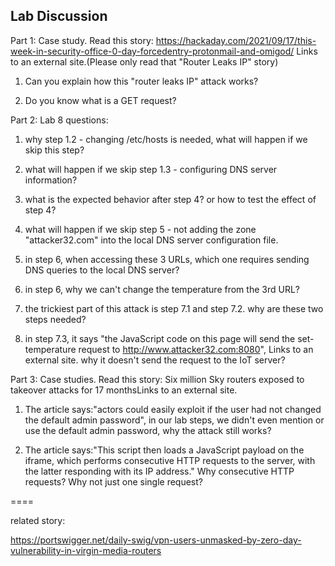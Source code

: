 ## Lab Discussion

Part 1: Case study. Read this story: https://hackaday.com/2021/09/17/this-week-in-security-office-0-day-forcedentry-protonmail-and-omigod/ Links to an external site.(Please only read that "Router Leaks IP" story)

1. Can you explain how this "router leaks IP" attack works?

2. Do you know what is a GET request?

Part 2: Lab 8 questions:

1. why step 1.2 - changing /etc/hosts is needed, what will happen if we skip this step?

2. what will happen if we skip step 1.3 - configuring DNS server information?

3. what is the expected behavior after step 4? or how to test the effect of step 4?

4. what will happen if we skip step 5 - not adding the zone "attacker32.com" into the local DNS server configuration file.

5. in step 6, when accessing these 3 URLs, which one requires sending DNS queries to the local DNS server?

6. in step 6, why we can't change the temperature from the 3rd URL?

7. the trickiest part of this attack is step 7.1 and step 7.2. why are these two steps needed?

8. in step 7.3, it says "the JavaScript code on this page will send the set-temperature request to http://www.attacker32.com:8080", Links to an external site. why it doesn't send the request to the IoT server?

Part 3: Case studies. Read this story: Six million Sky routers exposed to takeover attacks for 17 monthsLinks to an external site.

1. The article says:"actors could easily exploit if the user had not changed the default admin password", in our lab steps, we didn't even mention or use the default admin password, why the attack still works?

2. The article says:"This script then loads a JavaScript payload on the iframe, which performs consecutive HTTP requests to the server, with the latter responding with its IP address." Why consecutive HTTP requests? Why not just one single request?

====

related story:

https://portswigger.net/daily-swig/vpn-users-unmasked-by-zero-day-vulnerability-in-virgin-media-routers

